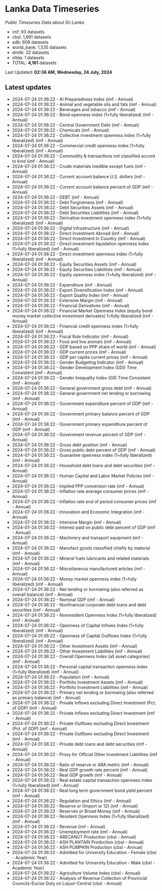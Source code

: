 # Lanka Data Timeseries
*Public Timeseries Data about Sri Lanka*

* imf: 93 datasets
* cbsl: 1,891 datasets
* adb: 609 datasets
* world_bank: 1,535 datasets
* dmtlk: 32 datasets
* sltda: 1 datasets
* TOTAL: **4,161** datasets

Last Updated: **02:36 AM, Wednesday, 24 July, 2024**

## Latest updates

* 2024-07-24 01:36:22 - AI Preparedness Index (imf - Annual)
* 2024-07-24 01:36:22 - Animal and vegetable oils and fats (imf - Annual)
* 2024-07-24 01:36:22 - Beverages and tobacco (imf - Annual)
* 2024-07-24 01:36:22 - Bond openness index (1=fully liberalized) (imf - Annual)
* 2024-07-24 01:36:22 - Central Government Debt (imf - Annual)
* 2024-07-24 01:36:22 - Chemicals (imf - Annual)
* 2024-07-24 01:36:22 - Collective investment openness index (1=fully liberalized) (imf - Annual)
* 2024-07-24 01:36:22 - Commercial credit openness index (1=fully liberalized) (imf - Annual)
* 2024-07-24 01:36:22 - Commodity & transactions not classified accord to kind (imf - Annual)
* 2024-07-24 01:36:22 - Crude materials inedible except fuels (imf - Annual)
* 2024-07-24 01:36:22 - Current account balance U.S. dollars (imf - Annual)
* 2024-07-24 01:36:22 - Current account balance percent of GDP (imf - Annual)
* 2024-07-24 01:36:22 - DEBT (imf - Annual)
* 2024-07-24 01:36:22 - Debt Forgiveness (imf - Annual)
* 2024-07-24 01:36:22 - Debt Securities Assets (imf - Annual)
* 2024-07-24 01:36:22 - Debt Securities Liabilities (imf - Annual)
* 2024-07-24 01:36:22 - Derivative investment openness index (1=fully liberalized) (imf - Annual)
* 2024-07-24 01:36:22 - Digital Infrastructure (imf - Annual)
* 2024-07-24 01:36:22 - Direct Investment Abroad (imf - Annual)
* 2024-07-24 01:36:22 - Direct Investment In Country (imf - Annual)
* 2024-07-24 01:36:22 - Direct investment liquidation openness index (1=fully liberalized) (imf - Annual)
* 2024-07-24 01:36:22 - Direct investment openness index (1=fully liberalized) (imf - Annual)
* 2024-07-24 01:36:22 - Equity Securities Assets (imf - Annual)
* 2024-07-24 01:36:22 - Equity Securities Liabilities (imf - Annual)
* 2024-07-24 01:36:22 - Equity openness index (1=fully liberalized) (imf - Annual)
* 2024-07-24 01:36:22 - Expenditure (imf - Annual)
* 2024-07-24 01:36:22 - Export Diversification Index (imf - Annual)
* 2024-07-24 01:36:22 - Export Quality Index (imf - Annual)
* 2024-07-24 01:36:22 - Extensive Margin (imf - Annual)
* 2024-07-24 01:36:22 - Financial Derivatives (imf - Annual)
* 2024-07-24 01:36:22 - Financial Market Openness Index (equity bond money market collective investment derivates) 1=fully liberalized (imf - Annual)
* 2024-07-24 01:36:22 - Financial credit openness index (1=fully liberalized) (imf - Annual)
* 2024-07-24 01:36:22 - Fiscal Rule Indicator (imf - Annual)
* 2024-07-24 01:36:22 - Food and live animals (imf - Annual)
* 2024-07-24 01:36:22 - GDP based on PPP share of world (imf - Annual)
* 2024-07-24 01:36:22 - GDP current prices (imf - Annual)
* 2024-07-24 01:36:22 - GDP per capita current prices (imf - Annual)
* 2024-07-24 01:36:22 - Gender Budgeting Indicator (imf - Annual)
* 2024-07-24 01:36:22 - Gender Development Index (GDI) Time Consistent (imf - Annual)
* 2024-07-24 01:36:22 - Gender Inequality Index (GII) Time Consistent (imf - Annual)
* 2024-07-24 01:36:22 - General government gross debt (imf - Annual)
* 2024-07-24 01:36:22 - General government net lending or borrowing (imf - Annual)
* 2024-07-24 01:36:22 - Government expenditure percent of GDP (imf - Annual)
* 2024-07-24 01:36:22 - Government primary balance percent of GDP (imf - Annual)
* 2024-07-24 01:36:22 - Government primary expenditure percent of GDP (imf - Annual)
* 2024-07-24 01:36:22 - Government revenue percent of GDP (imf - Annual)
* 2024-07-24 01:36:22 - Gross debt position (imf - Annual)
* 2024-07-24 01:36:22 - Gross public debt percent of GDP (imf - Annual)
* 2024-07-24 01:36:22 - Guarantee openness index (1=fully liberalized) (imf - Annual)
* 2024-07-24 01:36:22 - Household debt loans and debt securities (imf - Annual)
* 2024-07-24 01:36:22 - Human Capital and Labor Market Policies (imf - Annual)
* 2024-07-24 01:36:22 - Implied PPP conversion rate (imf - Annual)
* 2024-07-24 01:36:22 - Inflation rate average consumer prices (imf - Annual)
* 2024-07-24 01:36:22 - Inflation rate end of period consumer prices (imf - Annual)
* 2024-07-24 01:36:22 - Innovation and Economic Integration (imf - Annual)
* 2024-07-24 01:36:22 - Intensive Margin (imf - Annual)
* 2024-07-24 01:36:22 - Interest paid on public debt percent of GDP (imf - Annual)
* 2024-07-24 01:36:22 - Machinery and transport equipment (imf - Annual)
* 2024-07-24 01:36:22 - Manufact goods classified chiefly by material (imf - Annual)
* 2024-07-24 01:36:22 - Mineral fuels lubricants and related materials (imf - Annual)
* 2024-07-24 01:36:22 - Miscellaneous manufactured articles (imf - Annual)
* 2024-07-24 01:36:22 - Money market openness index (1=fully liberalized) (imf - Annual)
* 2024-07-24 01:36:22 - Net lending or borrowing (also referred as overall balance) (imf - Annual)
* 2024-07-24 01:36:22 - Nominal GDP (imf - Annual)
* 2024-07-24 01:36:22 - Nonfinancial corporate debt loans and debt securities (imf - Annual)
* 2024-07-24 01:36:22 - Nonresident Openness Index (1=fully liberalized) (imf - Annual)
* 2024-07-24 01:36:22 - Openness of Capital Inflows Index (1=fully liberalized) (imf - Annual)
* 2024-07-24 01:36:22 - Openness of Capital Outflows Index (1=fully liberalized) (imf - Annual)
* 2024-07-24 01:36:22 - Other Investment Assets (imf - Annual)
* 2024-07-24 01:36:22 - Other Investment Liabilities (imf - Annual)
* 2024-07-24 01:36:22 - Overall Openness Index (all asset categories) (imf - Annual)
* 2024-07-24 01:36:22 - Personal capital transaction openness index (1=fully liberalized) (imf - Annual)
* 2024-07-24 01:36:22 - Population (imf - Annual)
* 2024-07-24 01:36:22 - Portfolio Investment Assets (imf - Annual)
* 2024-07-24 01:36:22 - Portfolio Investment Liabilities (imf - Annual)
* 2024-07-24 01:36:22 - Primary net lending or borrowing (also referred as primary balance) (imf - Annual)
* 2024-07-24 01:36:22 - Private Inflows excluding Direct Investment (Pct. of GDP) (imf - Annual)
* 2024-07-24 01:36:22 - Private Inflows excluding Direct Investment (imf - Annual)
* 2024-07-24 01:36:22 - Private Outflows excluding Direct Investment (Pct. of GDP) (imf - Annual)
* 2024-07-24 01:36:22 - Private Outflows excluding Direct Investment (imf - Annual)
* 2024-07-24 01:36:22 - Private debt loans and debt securities (imf - Annual)
* 2024-07-24 01:36:22 - Proxy for Official Other Investment Liabilities (imf - Annual)
* 2024-07-24 01:36:22 - Ratio of reserve or ARA metric (imf - Annual)
* 2024-07-24 01:36:22 - Real GDP growth rate percent (imf - Annual)
* 2024-07-24 01:36:22 - Real GDP growth (imf - Annual)
* 2024-07-24 01:36:22 - Real estate capital transaction openness index (1=fully liberalized) (imf - Annual)
* 2024-07-24 01:36:22 - Real long term government bond yield percent (imf - Annual)
* 2024-07-24 01:36:22 - Regulation and Ethics (imf - Annual)
* 2024-07-24 01:36:22 - Reserve or (Import or 12) (imf - Annual)
* 2024-07-24 01:36:22 - Reserves or Broad Money (imf - Annual)
* 2024-07-24 01:36:22 - Resident Openness Index (1=fully liberalized) (imf - Annual)
* 2024-07-24 01:36:22 - Revenue (imf - Annual)
* 2024-07-24 01:36:22 - Unemployment rate (imf - Annual)
* 2024-07-24 01:36:22 - ARECANUT Production (cbsl - Annual)
* 2024-07-24 01:36:22 - ASH PLANTAIN Production (cbsl - Annual)
* 2024-07-24 01:36:22 - ASH PUMPKIN Production (cbsl - Annual)
* 2024-07-24 01:36:22 - Admitted for University Education - Female (cbsl - Academic Year)
* 2024-07-24 01:36:22 - Admitted for University Education - Male (cbsl - Academic Year)
* 2024-07-24 01:36:22 - Agriculture Volume Index (cbsl - Annual)
* 2024-07-24 01:36:22 - Analysis of Revenue Collection of Provincial Councils-Excise Duty on Liquor-Central (cbsl - Annual)